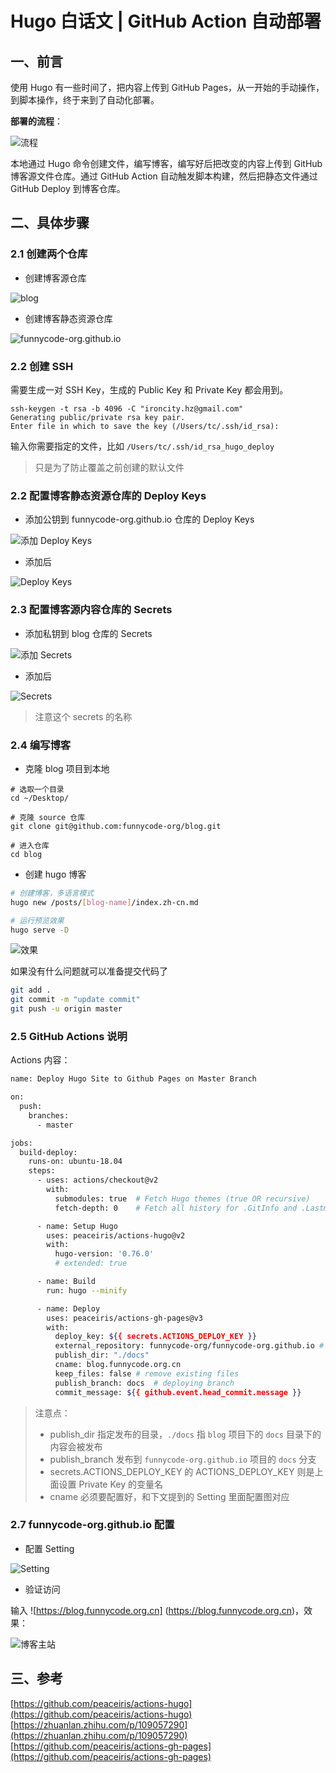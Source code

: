 # Hugo 白话文 | GitHub Action 自动部署


<!--more-->

## 一、前言

使用 Hugo 有一些时间了，把内容上传到 GitHub Pages，从一开始的手动操作，到脚本操作，终于来到了自动化部署。 

**部署的流程**：

![流程](./hga.01.png)

本地通过 Hugo 命令创建文件，编写博客，编写好后把改变的内容上传到 GitHub 博客源文件仓库。通过 GitHub Action 自动触发脚本构建，然后把静态文件通过 GitHub Deploy 到博客仓库。

## 二、具体步骤

### 2.1 创建两个仓库

- 创建博客源仓库

![blog](./hga.02.jpg)

- 创建博客静态资源仓库

![funnycode-org.github.io](./hga.03.jpg)

### 2.2 创建 SSH

需要生成一对 SSH Key，生成的 Public Key 和 Private Key 都会用到。

```ssh
ssh-keygen -t rsa -b 4096 -C "ironcity.hz@gmail.com"
Generating public/private rsa key pair.
Enter file in which to save the key (/Users/tc/.ssh/id_rsa): 
```

输入你需要指定的文件，比如 `/Users/tc/.ssh/id_rsa_hugo_deploy`

> 只是为了防止覆盖之前创建的默认文件

### 2.2 配置博客静态资源仓库的 Deploy Keys

- 添加公钥到 funnycode-org.github.io 仓库的 Deploy Keys

![添加 Deploy Keys](./hga.04.jpg)

- 添加后

![Deploy Keys](./hga.05.jpg)

### 2.3 配置博客源内容仓库的 Secrets

- 添加私钥到 blog 仓库的 Secrets

![添加 Secrets](./hga.06.jpg)

- 添加后

![Secrets](./hga.07.jpg)

> 注意这个 secrets 的名称

### 2.4 编写博客

- 克隆 blog 项目到本地

```
# 选取一个目录
cd ~/Desktop/

# 克隆 source 仓库
git clone git@github.com:funnycode-org/blog.git

# 进入仓库
cd blog
```

- 创建 hugo 博客

```bash
# 创建博客，多语言模式
hugo new /posts/[blog-name]/index.zh-cn.md 

# 运行预览效果
hugo serve -D
```

![效果](./hga.08.jpg)

如果没有什么问题就可以准备提交代码了

```bash
git add .
git commit -m "update commit"
git push -u origin master
```

### 2.5 GitHub Actions 说明

Actions 内容：

```bash
name: Deploy Hugo Site to Github Pages on Master Branch

on:
  push:
    branches:
      - master

jobs:
  build-deploy:
    runs-on: ubuntu-18.04
    steps:
      - uses: actions/checkout@v2
        with:
          submodules: true  # Fetch Hugo themes (true OR recursive)
          fetch-depth: 0    # Fetch all history for .GitInfo and .Lastmod

      - name: Setup Hugo
        uses: peaceiris/actions-hugo@v2
        with:
          hugo-version: '0.76.0'
          # extended: true

      - name: Build
        run: hugo --minify

      - name: Deploy
        uses: peaceiris/actions-gh-pages@v3
        with:
          deploy_key: ${{ secrets.ACTIONS_DEPLOY_KEY }}
          external_repository: funnycode-org/funnycode-org.github.io # remote branch
          publish_dir: "./docs"
          cname: blog.funnycode.org.cn          
          keep_files: false # remove existing files
          publish_branch: docs  # deploying branch
          commit_message: ${{ github.event.head_commit.message }}
```

> 注意点：
> - publish_dir 指定发布的目录，`./docs` 指 `blog` 项目下的 `docs` 目录下的内容会被发布
> - publish_branch 发布到 `funnycode-org.github.io` 项目的 `docs` 分支
> - secrets.ACTIONS_DEPLOY_KEY 的 ACTIONS_DEPLOY_KEY 则是上面设置 Private Key 的变量名
> - cname 必须要配置好，和下文提到的 Setting 里面配置图对应

### 2.7 funnycode-org.github.io 配置

- 配置 Setting

![Setting](./hga.11.jpg)

- 验证访问

输入 ![https://blog.funnycode.org.cn] (https://blog.funnycode.org.cn)，效果：

![博客主站](./hga.12.jpg)

## 三、参考

[https://github.com/peaceiris/actions-hugo](https://github.com/peaceiris/actions-hugo)
[https://zhuanlan.zhihu.com/p/109057290](https://zhuanlan.zhihu.com/p/109057290)
[https://github.com/peaceiris/actions-gh-pages](https://github.com/peaceiris/actions-gh-pages)

